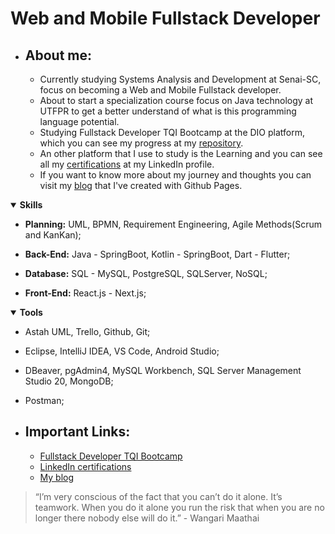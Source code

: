 # Web and Mobile Fullstack Developer
   - ## About me:
     - Currently studying Systems Analysis and Development at Senai-SC, focus on becoming a Web and Mobile Fullstack developer.
     - About to start a specialization course focus on Java technology at UTFPR to get a better understand of what is this programming language potential.
     - Studying Fullstack Developer TQI Bootcamp at the DIO platform, which you can see my progress at my [repository](#repository).
     - An other platform that I use to study is the Learning and you can see all my [certifications](#inCertifications) at my LinkedIn profile.
     - If you want to know more about my journey and thoughts you can visit my [blog](#github_pages) that I've created with Github Pages.  

<details open>
   <summary><strong>Skills</strong></summary>  
   
   - <strong>Planning:</strong> UML, BPMN, Requirement Engineering, Agile Methods(Scrum and KanKan);  
   
   - <strong>Back-End:</strong> Java - SpringBoot, Kotlin  - SpringBoot, Dart - Flutter;  
   
   - <strong>Database:</strong> SQL - MySQL, PostgreSQL, SQLServer, NoSQL;  
   
   - <strong>Front-End:</strong> React.js - Next.js;
</details>
<details open>
   <summary><strong>Tools</strong></summary>  

   - Astah UML, Trello, Github, Git;  
   
   - Eclipse, IntelliJ IDEA, VS Code, Android Studio;  
   
   - DBeaver, pgAdmin4, MySQL Workbench, SQL Server Management Studio 20, MongoDB;  
   
   - Postman;
</details>

   - ## Important Links:
     - <a name="repository" href="https://github.com/Moura196/dio-desafio-github/tree/main/1%C2%BA%20Bootcamp%20FQI%20Fullstack%20Developer">Fullstack Developer TQI Bootcamp<a>
     - <a name="inCertifications" href="https://www.linkedin.com/in/gabrielmoura96/details/certifications/">LinkedIn certifications</a>
     - <a name="github_pages" href="https://moura196.github.io/Moura196/">My blog</a>

> “I’m very conscious of the fact that you can’t do it alone. It’s teamwork. When you do it alone you run the risk that when you are no longer there nobody else will do it.” - Wangari Maathai

<!-- 
Structure of my readme:
   - About me: your work and interests
   - Skills
   - Tools
   - Contributions you're proud of, and context about those contributions
   - Guidance for getting help in communities where you're involved

<details open>

<summary>Tips for collapsed sections</summary>

### You can add a header

You can add text within a collapsed section.

You can add an image or a code block, too.

```ruby
   puts "Hello World"
```

</details> -->
